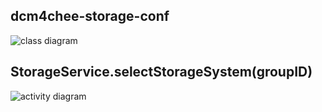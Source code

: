 dcm4chee-storage-conf
---------------------
![class diagram](http://uml.mvnsearch.org/github/dcm4che/dcm4chee-storage2/blob/master/dcm4chee-storage-conf/src/plantuml/dcm4chee-storage-conf.puml)

StorageService.selectStorageSystem(groupID)
---------------------
![activity diagram](http://uml.mvnsearch.org/github/dcm4che/dcm4chee-storage2/blob/master/dcm4chee-storage-service/src/plantuml/select-storage-system.puml)
